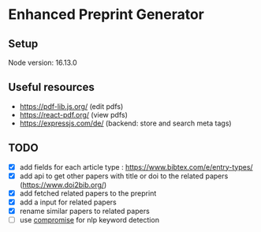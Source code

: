 # Enhanced Preprint Generator

## Setup

Node version: 16.13.0

## Useful resources

 - https://pdf-lib.js.org/ (edit pdfs)
 - https://react-pdf.org/ (view pdfs)
 - https://expressjs.com/de/ (backend: store and search meta tags)

## TODO

- [x] add fields for each article type : https://www.bibtex.com/e/entry-types/
- [x] add api to get other papers with title or doi to the related papers (https://www.doi2bib.org/)
- [x] add fetched related papers to the preprint
- [x] add a input for related papers
- [x] rename similar papers to related papers
- [ ] use [compromise](https://www.npmjs.com/package/compromise) for nlp keyword detection
